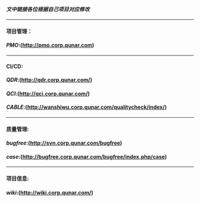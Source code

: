 #### ***文中链接各位根据自己项目对应修改***
--------------------------------------------------------------------------------
#### **项目管理**：
#### *PMO*:(http://pmo.corp.qunar.com)<br />
--------------------------------------------------------------------------------
#### **CI/CD**:
#### *QDR*:(http://qdr.corp.qunar.com/)<br />
#### *QCI*:(http://qci.corp.qunar.com/)<br />
#### *CABLE*:(http://wanshiwu.corp.qunar.com/qualitycheck/index/)<br />

--------------------------------------------------------------------------------
#### **质量管理**:
#### *bugfree*:(http://svn.corp.qunar.com/bugfree)<br />
#### *case*:(http://bugfree.corp.qunar.com/bugfree/index.php/case)<br />
--------------------------------------------------------------------------------
#### **项目信息**:
#### *wiki*:(http://wiki.corp.qunar.com/)<br />
